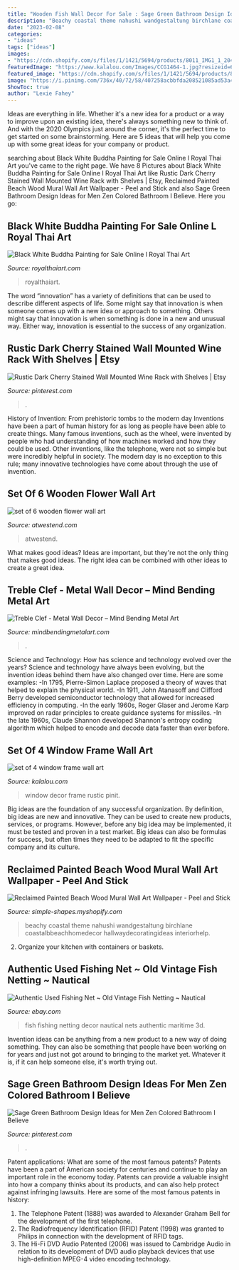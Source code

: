 ```yaml
---
title: "Wooden Fish Wall Decor For Sale : Sage Green Bathroom Design Ideas For Men Zen Colored Bathroom I Believe"
description: "Beachy coastal theme nahushi wandgestaltung birchlane coastalbbeachhomedecor hallwaydecoratingideas interiorhelp"
date: "2023-02-08"
categories:
- "ideas"
tags: ["ideas"]
images:
- "https://cdn.shopify.com/s/files/1/1421/5694/products/8011_IMG1_1_2048x.jpg?v=1487863966"
featuredImage: "https://www.kalalou.com/Images/CCG1464-1.jpg?resizeid=6&amp;resizeh=600&amp;resizew=600"
featured_image: "https://cdn.shopify.com/s/files/1/1421/5694/products/8011_IMG1_1_2048x.jpg?v=1487863966"
image: "https://i.pinimg.com/736x/40/72/58/407258acbbfda208521085ad53a41caa.jpg"
ShowToc: true
author: "Lexie Fahey"
---
```



Ideas are everything in life. Whether it's a new idea for a product or a way to improve upon an existing idea, there's always something new to think of. And with the 2020 Olympics just around the corner, it's the perfect time to get started on some brainstorming. Here are 5 ideas that will help you come up with some great ideas for your company or product.

	

		
searching about Black White Buddha Painting for Sale Online l Royal Thai Art you've came to the right page. We have 8 Pictures about Black White Buddha Painting for Sale Online l Royal Thai Art like Rustic Dark Cherry Stained Wall Mounted Wine Rack with Shelves | Etsy, Reclaimed Painted Beach Wood Mural Wall Art Wallpaper - Peel and Stick and also Sage Green Bathroom Design Ideas for Men Zen Colored Bathroom I Believe. Here you go:
		
    
## Black White Buddha Painting For Sale Online L Royal Thai Art

<img loading=lazy src="https://royalthaiart.com/wp-content/uploads/2019/08/91-883x1024.jpg" onerror="this.onerror=null;this.src='https://tse3.mm.bing.net/th?id=OIP.yXmoFJ3CeANvkWZzT4Q0xgHaIl&amp;pid=15.1';" alt="Black White Buddha Painting for Sale Online l Royal Thai Art">

_Source: royalthaiart.com_

>royalthaiart. 

	

The word “innovation” has a variety of definitions that can be used to describe different aspects of life. Some might say that innovation is when someone comes up with a new idea or approach to something. Others might say that innovation is when something is done in a new and unusual way. Either way, innovation is essential to the success of any organization.

    
## Rustic Dark Cherry Stained Wall Mounted Wine Rack With Shelves | Etsy

<img loading=lazy src="https://i.pinimg.com/736x/12/12/c6/1212c69dea3e15e9a28513d1d08a56de.jpg" onerror="this.onerror=null;this.src='https://tse4.mm.bing.net/th?id=OIP.y8Q3ZSMy9OzOJl836WXIlwHaLH&amp;pid=15.1';" alt="Rustic Dark Cherry Stained Wall Mounted Wine Rack with Shelves | Etsy">

_Source: pinterest.com_

>. 

	

History of Invention: From prehistoric tombs to the modern day
Inventions have been a part of human history for as long as people have been able to create things. Many famous inventions, such as the wheel, were invented by people who had understanding of how machines worked and how they could be used. Other inventions, like the telephone, were not so simple but were incredibly helpful in society. The modern day is no exception to this rule; many innovative technologies have come about through the use of invention.

    
## Set Of 6 Wooden Flower Wall Art

<img loading=lazy src="https://www.atwestend.com/Images/CGU2270-1.jpg?resizeid=3&amp;resizeh=0&amp;resizew=800" onerror="this.onerror=null;this.src='https://tse1.mm.bing.net/th?id=OIP.tJnb_EQm-5NdSXd9tOhJ1AHaLH&amp;pid=15.1';" alt="set of 6 wooden flower wall art">

_Source: atwestend.com_

>atwestend. 

	

What makes good ideas?
Ideas are important, but they're not the only thing that makes good ideas. The right idea can be combined with other ideas to create a great idea.

    
## Treble Clef - Metal Wall Decor – Mind Bending Metal Art

<img loading=lazy src="https://cdn.shopify.com/s/files/1/0059/2140/7010/products/image_7f54a2b4-d2ca-4eeb-ae42-e7014842e3b6_1200x1200.jpg?v=1565281206" onerror="this.onerror=null;this.src='https://tse3.mm.bing.net/th?id=OIP.eNiiwmIUdNyqrrnoZrXKAwHaJ4&amp;pid=15.1';" alt="Treble Clef - Metal Wall Decor – Mind Bending Metal Art">

_Source: mindbendingmetalart.com_

>. 

	

Science and Technology: How has science and technology evolved over the years?
Science and technology have always been evolving, but the invention ideas behind them have also changed over time. Here are some examples: 
-In 1795, Pierre-Simon Laplace proposed a theory of waves that helped to explain the physical world. 
-In 1911, John Atanasoff and Clifford Berry developed semiconductor technology that allowed for increased efficiency in computing. 
-In the early 1960s, Roger Glaser and Jerome Karp improved on radar principles to create guidance systems for missiles.
-In the late 1960s, Claude Shannon developed Shannon's entropy coding algorithm which helped to encode and decode data faster than ever before.

    
## Set Of 4 Window Frame Wall Art

<img loading=lazy src="https://www.kalalou.com/Images/CCG1464-1.jpg?resizeid=6&amp;resizeh=600&amp;resizew=600" onerror="this.onerror=null;this.src='https://tse4.mm.bing.net/th?id=OIP.XdUi-aJkTm8AuQKsPF0ZfgAAAA&amp;pid=15.1';" alt="set of 4 window frame wall art">

_Source: kalalou.com_

>window decor frame rustic pinit. 

	

Big ideas are the foundation of any successful organization. By definition, big ideas are new and innovative. They can be used to create new products, services, or programs. However, before any big idea may be implemented, it must be tested and proven in a test market. Big ideas can also be formulas for success, but often times they need to be adapted to fit the specific company and its culture.

    
## Reclaimed Painted Beach Wood Mural Wall Art Wallpaper - Peel And Stick

<img loading=lazy src="https://cdn.shopify.com/s/files/1/1421/5694/products/8011_IMG1_1_2048x.jpg?v=1487863966" onerror="this.onerror=null;this.src='https://tse2.mm.bing.net/th?id=OIP.KTFoH06cjuF1oSnI3G1srwHaJG&amp;pid=15.1';" alt="Reclaimed Painted Beach Wood Mural Wall Art Wallpaper - Peel and Stick">

_Source: simple-shapes.myshopify.com_

>beachy coastal theme nahushi wandgestaltung birchlane coastalbbeachhomedecor hallwaydecoratingideas interiorhelp. 

	

2. Organize your kitchen with containers or baskets.

    
## Authentic Used Fishing Net ~ Old Vintage Fish Netting ~ Nautical

<img loading=lazy src="http://i.ebayimg.com/images/i/260618788655-0-1/s-l1000.jpg" onerror="this.onerror=null;this.src='https://tse4.mm.bing.net/th?id=OIP.EVfQ0BhCz5k46STg8b4IQAHaJ4&amp;pid=15.1';" alt="Authentic Used Fishing Net ~ Old Vintage Fish Netting ~ Nautical">

_Source: ebay.com_

>fish fishing netting decor nautical nets authentic maritime 3d. 

	

Invention ideas can be anything from a new product to a new way of doing something. They can also be something that people have been working on for years and just not got around to bringing to the market yet. Whatever it is, if it can help someone else, it's worth trying out.

    
## Sage Green Bathroom Design Ideas For Men Zen Colored Bathroom I Believe

<img loading=lazy src="https://i.pinimg.com/736x/40/72/58/407258acbbfda208521085ad53a41caa.jpg" onerror="this.onerror=null;this.src='https://tse3.mm.bing.net/th?id=OIP.DOwmkqeuM9Zuxeamh6a-hAHaLH&amp;pid=15.1';" alt="Sage Green Bathroom Design Ideas for Men Zen Colored Bathroom I Believe">

_Source: pinterest.com_

>. 

	

Patent applications: What are some of the most famous patents?
Patents have been a part of American society for centuries and continue to play an important role in the economy today. Patents can provide a valuable insight into how a company thinks about its products, and can also help protect against infringing lawsuits. Here are some of the most famous patents in history: 
1. The Telephone Patent (1888) was awarded to Alexander Graham Bell for the development of the first telephone. 
2. The Radiofrequency Identification (RFID) Patent (1998) was granted to Philips in connection with the development of RFID tags. 
3. The Hi-Fi DVD Audio Patented (2006) was issued to Cambridge Audio in relation to its development of DVD audio playback devices that use high-definition MPEG-4 video encoding technology. 

